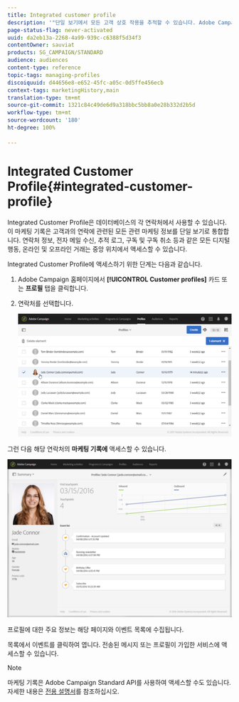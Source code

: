 ```yaml
---
title: Integrated customer profile
description: '"단일 보기에서 모든 고객 상호 작용을 추적할 수 있습니다. Adobe Campaign Integrated Customer Profile은 고객 수명 주기 내내 업데이트됩니다."'
page-status-flag: never-activated
uuid: da2eb13a-2268-4a99-939c-c6388f5d34f3
contentOwner: sauviat
products: SG_CAMPAIGN/STANDARD
audience: audiences
content-type: reference
topic-tags: managing-profiles
discoiquuid: d44656e8-e652-45fc-a05c-0d5ffe456ecb
context-tags: marketingHistory,main
translation-type: tm+mt
source-git-commit: 1321c84c49de6d9a318bbc5bb8a0e28b332d2b5d
workflow-type: tm+mt
source-wordcount: '180'
ht-degree: 100%

---
```



# Integrated Customer Profile{#integrated-customer-profile}

Integrated Customer Profile은 데이터베이스의 각 연락처에서 사용할 수 있습니다. 이 마케팅 기록은 고객과의 연락에 관련된 모든 관련 마케팅 정보를 단일 보기로 통합합니다. 연락처 정보, 전자 메일 수신, 추적 로그, 구독 및 구독 취소 등과 같은 모든 디지털 행동, 온라인 및 오프라인 거래는 중앙 위치에서 액세스할 수 있습니다.

Integrated Customer Profile에 액세스하기 위한 단계는 다음과 같습니다.

1. Adobe Campaign 홈페이지에서 **[!UICONTROL Customer profiles]** 카드 또는 **프로필** 탭을 클릭합니다.
1. 연락처를 선택합니다.

   ![](assets/mkt_hist_access.png)

그런 다음 해당 연락처의 **마케팅 기록에** 액세스할 수 있습니다.

![](assets/mkt_hist_view.png)

프로필에 대한 주요 정보는 해당 페이지와 이벤트 목록에 수집됩니다.

목록에서 이벤트를 클릭하여 엽니다. 전송된 메시지 또는 프로필이 가입한 서비스에 액세스할 수 있습니다.

>[!NOTE]
>
>마케팅 기록은 Adobe Campaign Standard API를 사용하여 액세스할 수도 있습니다. 자세한 내용은 [전용 설명서](../../api/using/interacting-with-marketing-history.md)를 참조하십시오.
